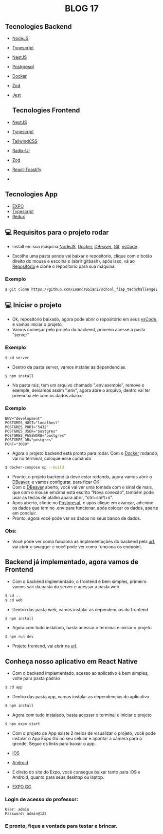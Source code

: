 <h1 align="center">
  BLOG 17
</p>



## Tecnologies Backend


- [NodeJS](https://nodejs.org)
- [Typescript](https://www.typescriptlang.org/)
- [NestJS](https://nestjs.com/)
- [Postgresql](https://www.postgresql.org/)
- [Docker](https://www.docker.com/)
- [Zod](https://zod.dev/)
- [Jest](https://jestjs.io/)


  ## Tecnologies Frontend
  

- [NextJS](https://nextjs.org/)
- [Typescript](https://www.typescriptlang.org/)
- [TailwindCSS](https://tailwindcss.com/)
- [Radix-UI](https://www.radix-ui.com/)
- [Zod](https://zod.dev/)
- [React-Toastify](https://www.npmjs.com/package/react-toastify)
- 

  ## Tecnologies App
  

- [EXPO](https://expo.dev/)
- [Typescript](https://www.typescriptlang.org/)
- [Redux](https://redux-toolkit.js.org/)


## 💻 Requisitos para o projeto rodar

- Install em sua máquina [NodeJS](https://nodejs.org), [Docker](https://www.docker.com/), [DBeaver](https://dbeaver.io/), [Git](https://git-scm.com/), [vsCode](https://code.visualstudio.com/).

- Escolhe uma pasta aonde vai baixar o repositorio, clique com o botão direito do mouse e escolha o (abrir gitbash), após isso, vá ao [Repositório](https://github.com/LeandroSiani/school_fiap_techchallenge2) e clone o repositorio para sua máquina.

### Exemplo

```bash
$ git clone https://github.com/LeandroSiani/school_fiap_techchallenge2
````


## 💻 Iniciar o projeto

- Ok, repositório baixado, agora pode abrir o repositório em seus [vsCode](https://code.visualstudio.com/), e vamos iniciar o projeto.
- Vamos começar pelo projeto do backend, primeiro acesse a pasta "server"
  
### Exemplo

```bash
$ cd server
````

- Dentro da pasta server, vamos instalar as dependencias.

```bash
$ npm install
````

- Na pasta raiz, tem um arquivo chamado ".env.exemple", remove o exemple, deixamos assim ".env", agora abre o arquivo, dentro vai ter preencha ele com os dados abaixo.

### Exemplo

```http  
ENV="development"
POSTGRES_HOST="localhost"
POSTGRES_PORT="5432"
POSTGRES_USER="postgres"
POSTGRES_PASSWORD="postgres"
POSTGRES_DB="postgres"
PORT="3000"
```

- Agora o projeto backend está pronto para rodar. Com o [Docker](https://www.docker.com/) rodando, vai no terminal, coloque esse comando

```bash
$ docker-compose up --build
````

- Pronto, o projeto backend já deve estar rodando, agora vamos abrir o [DBeaver](https://dbeaver.io/), e vamos configurar, para ficar OK!
- Com o [DBeaver](https://dbeaver.io/) aberto, você vai ver uma tomada com o sinal de mais, que com o mouse emcima está escrito "Nova conexão", também pode usar as teclas de atalho apara abrir, "ctrl+shift+n".
- Após aberto, clique no [Postgresql](https://www.postgresql.org/), e após clique em avançar, adicione os dados que tem no .env para funcionar, após colocar os dados, aperte em concluir.
- Pronto, agora você pode ver os dados no seus banco de dados.

### Obs: 
- Você pode ver como funciona as implementações do backend pela [url](http://localhost:3000/api), vai abrir o swagger e você pode ver como funciona os endpoint.

## Backend já implementado, agora vamos de Frontend
- Com o backend implementado, o frontend é bem simples, primeiro vamos sair da pasta do server e acessar a pasta web.
  
```bash
$ cd ..
$ cd web
````

- Dentro das pasta web, vamos instalar as dependencias do frontend
  
```bash
$ npm install
````

- Agora com tudo instalado, basta acessar o terminal e iniciar o projeto

```bash
$ npm run dev
````

- Projeto frontend, vai abrir na [url](http://localhost:3001).


## Conheça nosso aplicativo em React Native
- Com o backend implementado, acesso ao aplicativo é bem simples, volte para pasta padrão
  
```bash
$ cd app
````

- Dentro das pasta app, vamos instalar as dependencias do aplicativo
  
```bash
$ npm install
````

- Agora com tudo instalado, basta acessar o terminal e iniciar o projeto

```bash
$ npx expo start
````

- Com o projeto de App existe 2 meios de visualizar o projeto, você  pode instalar o App Expo Go no seu celular e apontar a câmera para o qrcode. Segue os links para baixar o app.
  
- [IOS](https://itunes.apple.com/app/apple-store/id982107779)
- [Android](https://play.google.com/store/apps/details?id=host.exp.exponent&referrer=www)

- E direto do site do Expo, você consegue baixar tanto para IOS e Android, quanto para seus desktop ou laptop.

- [EXPO GO](https://expo.dev/go)

### Login de acesso do professor: 
```http  
User: admin
Password: admin@123
```

### E pronto, fique a vontade para testar e brincar.
